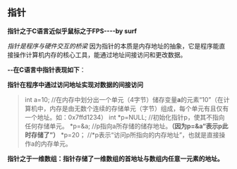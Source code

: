 


## 指针
**指针之于C语言近似乎鼠标之于FPS----by surf**

*指针是程序与硬件交互的桥梁*
因为指针的本质是内存地址的抽象，它是程序能直接操作计算机内存的核心工具，能通过地址间接访问和更改数据。

**--在C语言中指针表现如下**：

**指针在程序中通过访问地址实现对数据的间接访问**

>   int a=10;
>   //在内存中划分出一个单元（4字节）储存变量**a**的元素“10”（在计算机中，内存是由无数个连续的存储单元（字节）组成，每个单元有且仅有一个地址。如：0x7ffd1234）
>   int *p=NULL;
>   //初始化指针p，使其不指向任何存储单元。
>   *p=&a;
>   //p指向a所存储的储存地址。**（因为p=&a“表示p此时存储了”）**
>   *p=20；
>   //*p表示“访问p所指向的内存地址”，也就是直接操作a的内存单元。

**指针之于一维数组：指针存储了一维数组的首地址与数组内任意一元素的地址。**
<!--stackedit_data:
eyJoaXN0b3J5IjpbLTE5NzUwNzUxODAsLTI3ODY3Nzg2NiwtOT
cwMDcyMDYyLDU3MzE5NjkzLC0yMDgxMDkzMTQzXX0=
-->